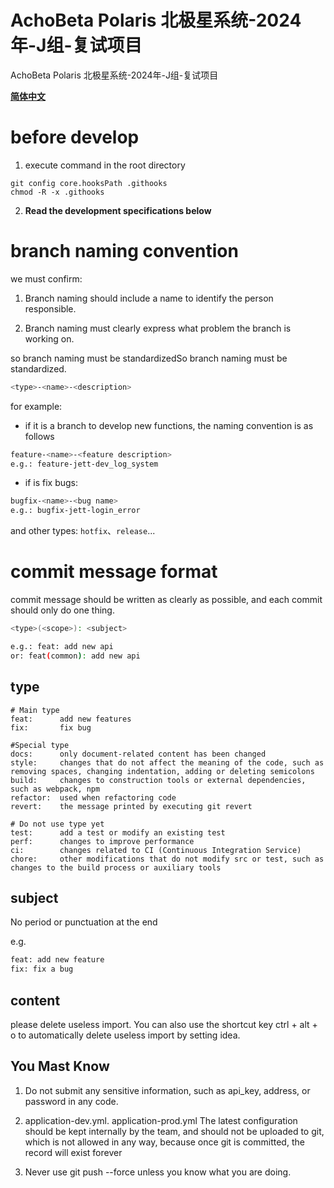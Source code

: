# AchoBeta Polaris 北极星系统-2024年-J组-复试项目

AchoBeta Polaris 北极星系统-2024年-J组-复试项目

<a href="./README_CN.md"><b> 简体中文 </b></a>

# before develop

1. execute command in the root directory

```shell
git config core.hooksPath .githooks 
chmod -R -x .githooks 
```

2. **Read the development specifications below**

# branch naming convention
we must confirm:

1. Branch naming should include a name to identify the person responsible.

2. Branch naming must clearly express what problem the branch is working on.

so branch naming must be standardizedSo branch naming must be standardized.
```bash
<type>-<name>-<description>
```
for example:
- if it is a branch to develop new functions, the naming convention is as follows
```bash
feature-<name>-<feature description>
e.g.: feature-jett-dev_log_system
```

- if is fix bugs:
```bash
bugfix-<name>-<bug name>
e.g.: bugfix-jett-login_error
```
and other types:
`hotfix`、`release`...


# commit message format
commit message should be written as clearly as possible, and each commit should only do one thing.

```bash
<type>(<scope>): <subject>

e.g.: feat: add new api
or: feat(common): add new api
```

## type

```text
# Main type
feat:      add new features
fix:       fix bug

#Special type
docs:      only document-related content has been changed
style:     changes that do not affect the meaning of the code, such as removing spaces, changing indentation, adding or deleting semicolons
build:     changes to construction tools or external dependencies, such as webpack, npm
refactor:  used when refactoring code
revert:    the message printed by executing git revert

# Do not use type yet
test:      add a test or modify an existing test
perf:      changes to improve performance
ci:        changes related to CI (Continuous Integration Service)
chore:     other modifications that do not modify src or test, such as changes to the build process or auxiliary tools
```

## subject

No period or punctuation at the end

e.g.
```bash
feat: add new feature
fix: fix a bug
```

## content
please delete useless import. You can also use the shortcut key ctrl + alt + o to automatically delete useless import by setting idea.

## You Mast Know
1. Do not submit any sensitive information, such as api_key, address, or password in any code.

2. application-dev.yml. application-prod.yml The latest configuration should be kept internally by the team, and should not be uploaded to git, which is not allowed in any way, because once git is committed, the record will exist forever

3. Never use git push --force unless you know what you are doing.